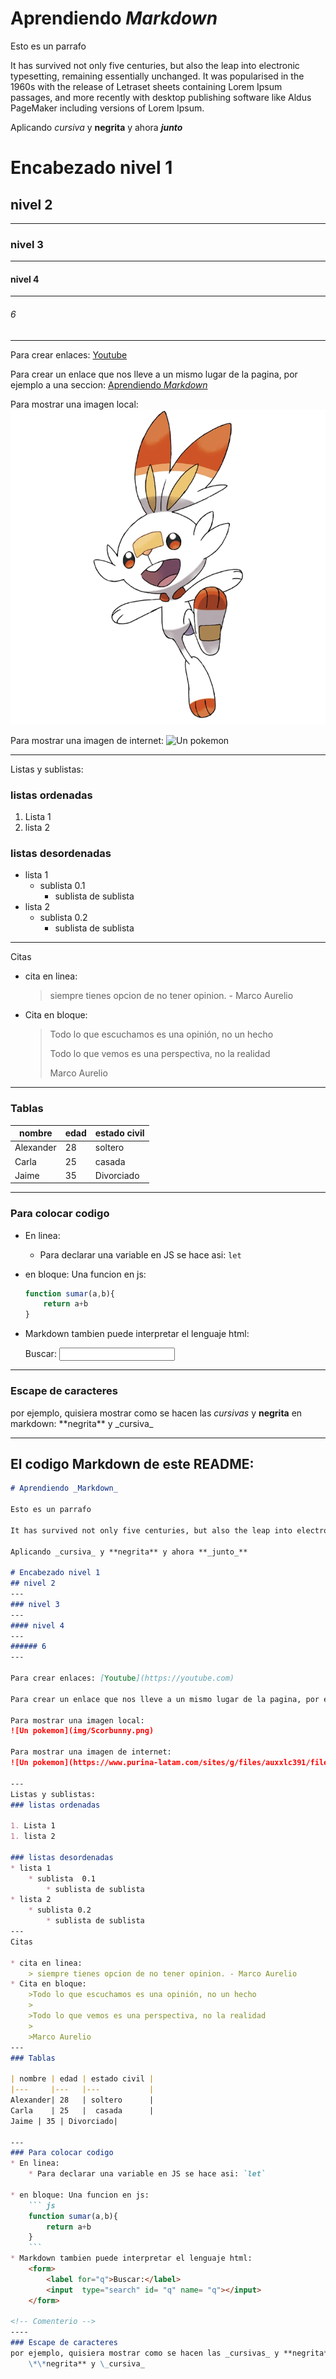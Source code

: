 # Aprendiendo _Markdown_

Esto es un parrafo

It has survived not only five centuries, but also the leap into electronic typesetting, remaining essentially unchanged. It was popularised in the 1960s with the release of Letraset sheets containing Lorem Ipsum passages, and more recently with desktop publishing software like Aldus PageMaker including versions of Lorem Ipsum.

Aplicando _cursiva_ y **negrita** y ahora **_junto_**

# Encabezado nivel 1
## nivel 2
--- 
### nivel 3
---
#### nivel 4
---
###### 6
---

Para crear enlaces: [Youtube](https://youtube.com)

Para crear un enlace que nos lleve a un mismo lugar de la pagina, por ejemplo a una seccion: [Aprendiendo _Markdown_](#aprendiendo-markdown)

Para mostrar una imagen local:
![Un pokemon](img/Scorbunny.png)

Para mostrar una imagen de internet:
![Un pokemon](https://www.purina-latam.com/sites/g/files/auxxlc391/files/styles/kraken_generic_max_width_960/public/purina-10-datos-curiosos-sobre-los-gatos.png)

---
Listas y sublistas:
### listas ordenadas

1. Lista 1
1. lista 2

### listas desordenadas
* lista 1
    * sublista  0.1
        * sublista de sublista
* lista 2
    * sublista 0.2
        * sublista de sublista
---
Citas

* cita en linea:
    > siempre tienes opcion de no tener opinion. - Marco Aurelio
* Cita en bloque:
    >Todo lo que escuchamos es una opinión, no un hecho
    >
    >Todo lo que vemos es una perspectiva, no la realidad
    >
    >Marco Aurelio
---
### Tablas

| nombre | edad | estado civil |
|---     |---   |---           | 
Alexander| 28   | soltero      |
Carla    | 25   |  casada      |
Jaime | 35 | Divorciado| 

---
### Para colocar codigo
* En linea:
    * Para declarar una variable en JS se hace asi: `let`

* en bloque: Una funcion en js:
    ``` js
    function sumar(a,b){
        return a+b
    }
    ```
* Markdown tambien puede interpretar el lenguaje html:
    <form>
        <label for="q">Buscar:</label>
        <input  type="search" id= "q" name= "q"></input>
    </form>

<!-- Comenterio -->
----
### Escape de caracteres
por ejemplo, quisiera mostrar como se hacen las _cursivas_ y **negrita** en markdown:
    \*\*negrita** y \_cursiva_ 

---
## El codigo Markdown de este README:
```md
# Aprendiendo _Markdown_

Esto es un parrafo

It has survived not only five centuries, but also the leap into electronic typesetting, remaining essentially unchanged. It was popularised in the 1960s with the release of Letraset sheets containing Lorem Ipsum passages, and more recently with desktop publishing software like Aldus PageMaker including versions of Lorem Ipsum.

Aplicando _cursiva_ y **negrita** y ahora **_junto_**

# Encabezado nivel 1
## nivel 2
--- 
### nivel 3
---
#### nivel 4
---
###### 6
---

Para crear enlaces: [Youtube](https://youtube.com)

Para crear un enlace que nos lleve a un mismo lugar de la pagina, por ejemplo a una seccion: [Aprendiendo _Markdown_](#aprendiendo-markdown)

Para mostrar una imagen local:
![Un pokemon](img/Scorbunny.png)

Para mostrar una imagen de internet:
![Un pokemon](https://www.purina-latam.com/sites/g/files/auxxlc391/files/styles/kraken_generic_max_width_960/public/purina-10-datos-curiosos-sobre-los-gatos.png)

---
Listas y sublistas:
### listas ordenadas

1. Lista 1
1. lista 2

### listas desordenadas
* lista 1
    * sublista  0.1
        * sublista de sublista
* lista 2
    * sublista 0.2
        * sublista de sublista
---
Citas

* cita en linea:
    > siempre tienes opcion de no tener opinion. - Marco Aurelio
* Cita en bloque:
    >Todo lo que escuchamos es una opinión, no un hecho
    >
    >Todo lo que vemos es una perspectiva, no la realidad
    >
    >Marco Aurelio
---
### Tablas

| nombre | edad | estado civil |
|---     |---   |---           | 
Alexander| 28   | soltero      |
Carla    | 25   |  casada      |
Jaime | 35 | Divorciado| 

---
### Para colocar codigo
* En linea:
    * Para declarar una variable en JS se hace asi: `let`

* en bloque: Una funcion en js:
    ``` js
    function sumar(a,b){
        return a+b
    }
    ```
* Markdown tambien puede interpretar el lenguaje html:
    <form>
        <label for="q">Buscar:</label>
        <input  type="search" id= "q" name= "q"></input>
    </form>

<!-- Comenterio -->
----
### Escape de caracteres
por ejemplo, quisiera mostrar como se hacen las _cursivas_ y **negrita** en markdown:
    \*\*negrita** y \_cursiva_ 
```